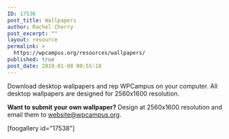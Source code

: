 ```yaml
---
ID: 17536
post_title: Wallpapers
author: Rachel Cherry
post_excerpt: ""
layout: resource
permalink: >
  https://wpcampus.org/resources/wallpapers/
published: true
post_date: 2018-01-08 00:55:18
---
```

Download desktop wallpapers and rep WPCampus on your computer. All desktop wallpapers are designed for 2560x1600 resolution.

<strong>Want to submit your own wallpaper?</strong> Design at 2560x1600 resolution and email them to <a href="mailto:website@wpcampus.org">website@wpcampus.org</a>.

[foogallery id="17538"]